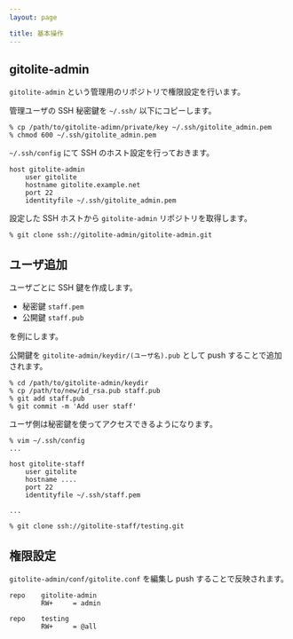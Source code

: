 ```yaml
---
layout: page

title: 基本操作
---
```


## gitolite-admin

`gitolite-admin` という管理用のリポジトリで権限設定を行います。

管理ユーザの SSH 秘密鍵を `~/.ssh/` 以下にコピーします。

    % cp /path/to/gitolite-adimn/private/key ~/.ssh/gitolite_admin.pem
    % chmod 600 ~/.ssh/gitolite_admin.pem

`~/.ssh/config` にて SSH のホスト設定を行っておきます。

    host gitolite-admin
        user gitolite
        hostname gitolite.example.net 
        port 22
        identityfile ~/.ssh/gitolite_admin.pem

設定した SSH ホストから `gitolite-admin` リポジトリを取得します。

    % git clone ssh://gitolite-admin/gitolite-admin.git


## ユーザ追加 

ユーザごとに SSH 鍵を作成します。

* 秘密鍵 `staff.pem`
* 公開鍵 `staff.pub`

を例にします。

公開鍵を `gitolite-admin/keydir/(ユーザ名).pub` として push することで追加されます。

    % cd /path/to/gitolite-admin/keydir
    % cp /path/to/new/id_rsa.pub staff.pub
    % git add staff.pub
    % git commit -m 'Add user staff' 

ユーザ側は秘密鍵を使ってアクセスできるようになります。

    % vim ~/.ssh/config
    ...

    host gitolite-staff
        user gitolite
        hostname ....
        port 22
        identityfile ~/.ssh/staff.pem

    ...
   
    % git clone ssh://gitolite-staff/testing.git

 
## 権限設定

`gitolite-admin/conf/gitolite.conf` を編集し push することで反映されます。

    repo    gitolite-admin
            RW+     = admin 

    repo    testing 
            RW+     = @all 


